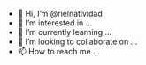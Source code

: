- 👋 Hi, I’m @rielnatividad
- 👀 I’m interested in ...
- 🌱 I’m currently learning ...
- 💞️ I’m looking to collaborate on ...
- 📫 How to reach me ...

<!---
rielnatividad/rielnatividad is a ✨ special ✨ repository because its `README.md` (this file) appears on your GitHub profile.
You can click the Preview link to take a look at your changes.
--->
